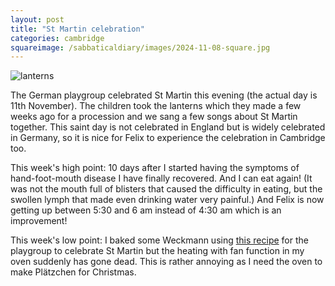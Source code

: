 ```yaml
---
layout: post
title: "St Martin celebration"
categories: cambridge
squareimage: /sabbaticaldiary/images/2024-11-08-square.jpg
---
```

<img src="/sabbaticaldiary/images/2024-11-08.jpg" alt="lanterns" class="center">

The German playgroup celebrated St Martin this evening (the actual day is 11th November). The children took the lanterns which they made a few weeks ago for a procession and we sang a few songs about St Martin together. This saint day is not celebrated in England but is widely celebrated in Germany, so it is nice for Felix to experience the celebration in Cambridge too.

This week's high point: 10 days after I started having the symptoms of hand-foot-mouth disease I have finally recovered. And I can eat again! (It was not the mouth full of blisters that caused the difficulty in eating, but the swollen lymph that made even drinking water very painful.) And Felix is now getting up between 5:30 and 6 am instead of 4:30 am which is an improvement!

This week's low point: I baked some Weckmann using <a href="https://www.essen-und-trinken.de/rezepte/weckmann-rezept-13397000.html">this recipe</a> for the playgroup to celebrate St Martin but the heating with fan function in my oven suddenly has gone dead. This is rather annoying as I need the oven to make Plätzchen for Christmas. 
